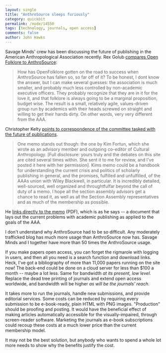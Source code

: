 ```yaml
---
layout: single 
title: "AnthroSource sleeps furiously" 
category: quickbit
permalink: /node/14550
tags: [technology, journals, open access] 
comments: false 
author: John Hawks 
---
```


Savage Minds' crew has been discussing the future of publishing in the American Anthropological Association recently. Rex Golub <a href="http://savageminds.org/2010/08/03/open-folklore/">compares Open Folklore to AnthroSource</a>: 

<blockquote>How has OpenFolklore gotten on the road to success when AnthroSource has fallen so, so far off of it? To be honest, I dont know the answer, but I can make several guesses: the association is much smaller, and probably much less controlled by non-academic executive officers. They probably recognize that they are in it for the love it, and that folklore is always going to be a marginal proposition, budget wise. The result is a small, relatively agile, values-driven group run by academics with their heads screwed on straight and willing to get their hands dirty. On other words, very very different from the AAA.</blockquote>

Christopher Kelty <a href="http://savageminds.org/2010/08/03/understanding-the-current-future-of-the-aaa/">points to correspondence of the committee tasked with the future of publications</a>.

<blockquote>One memo stands out though: the one by Kim Fortun, which she wrote as an advisory member and outgoing co-editor of Cultural Anthropology. [Full disclosure: yours truly and the debates on this site are cited several times within. She sent it to me for review, and I've posted it here with her permission]. Kims memo could be a handbook for understanding the current crisis and politics of scholarly publishing in general, and the promises, fulfilled and unfulfilled, of the AAAs union with Wiley Blackwell, in particular. It is incredibly detailed, well-sourced, well organized and throughtfulfar beyond the call of duty of a memo. I hope all the section assembly advisors get a chance to read it, as well as all the Section Assembly representatives and as much of the membership as possible.</blockquote>

He <a href="http://savageminds.org/wp-content/image-upload/Section-Assembly-Advisory-Memo-KFortun.pdf">links directly to the memo</a> (PDF), which is as he says -- a document that lays out the current problems with academic publishing as applied to the goals of the AAA. 

I don't understand why AnthroSource had to be so difficult. Any moderately trafficked blog has much more usage than AnthroSource now has. Savage Minds and I together have more than 50 times the AnthroSource usage.

If you make papers open access, you can forget the rigmarole with logging in users, and then all you need is a search function and download links.  Heck, I've got a bibliography of more than 11,000 papers running on the site now! The back-end could be done on a cloud server for less than $100 a month -- maybe a lot less. Same for bandwidth <i>at its present, low level</i>. Replace the dead tree printing of journals and extend open access worldwide, and bandwidth will be higher <i>as will be the journals' reach</i>. 

It takes more to run the journals, handle new submissions, and provide editorial services. Some costs can be reduced by requiring every submission to be e-book-ready, plain HTML with PNG images. "Production" should be proofing and posting. It would have the beneficial effect of making articles automatically accessible for the visually-impaired, through screen-reader software. Marketing the journals as e-book subscriptions could recoup these costs at a much lower price than the current membership model. 

It may not be the best solution, but anybody who wants to spend a whole lot more needs to show why the benefits justify the cost. 


